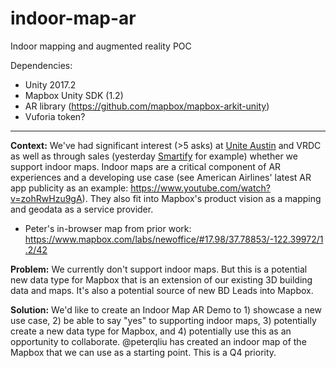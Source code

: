 # indoor-map-ar
Indoor mapping and augmented reality POC

Dependencies:
- Unity 2017.2
- Mapbox Unity SDK (1.2)
- AR library (https://github.com/mapbox/mapbox-arkit-unity)
- Vuforia token?


-----------
**Context:** We've had significant interest (>5 asks) at [Unite Austin](https://github.com/mapbox/unity/issues/239#issuecomment-337327306) and VRDC as well as through sales (yesterday [Smartify](https://github.com/mapbox/unity/issues/270https://github.com/mapbox/unity/issues/270) for example)  whether we support indoor maps. Indoor maps are a critical component of AR experiences and a developing use case (see American Airlines' latest AR app publicity as an example: https://www.youtube.com/watch?v=zohRwHzu9gA). They also fit into Mapbox's product vision as a mapping and geodata as a service provider. 

* Peter's in-browser map from prior work: https://www.mapbox.com/labs/newoffice/#17.98/37.78853/-122.39972/1.2/42

**Problem:** We currently don't support indoor maps. But this is a potential new data type for Mapbox that is an extension of our existing 3D building data and maps. It's also a potential source of new BD Leads into Mapbox. 

**Solution:**  We'd like to create an Indoor Map AR Demo to 1) showcase a new use case, 2) be able to say "yes" to supporting indoor maps, 3) potentially create a new data type for Mapbox, and 4) potentially use this as an opportunity to collaborate. @peterqliu has created an indoor map of the Mapbox that we can use as a starting point. This is a Q4 priority. 
